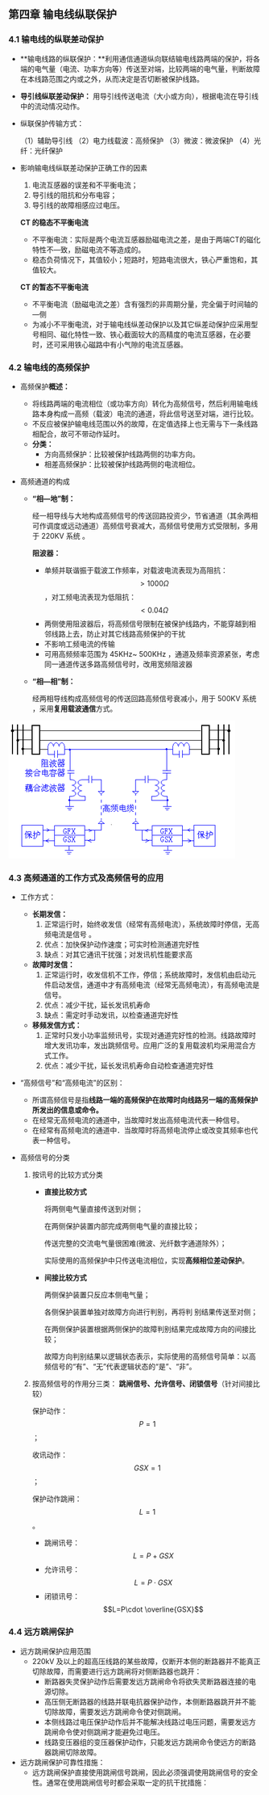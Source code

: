 ## 第四章 输电线纵联保护

### 4.1 输电线的纵联差动保护 

- **输电线路的纵联保护：**利用通信通道纵向联结输电线路两端的保护，将各端的电气量（电流、功率方向等）传送至对端，比较两端的电气量，判断故障在本线路范围之内或之外，从而决定是否切断被保护线路。

- **导引线纵联差动保护：**  用导引线传送电流（大小或方向），根据电流在导引线中的流动情况动作。

- 纵联保护传输方式：

  （1）辅助导引线 （2）电力线载波：高频保护 （3）微波：微波保护 （4）光纤：光纤保护

- 影响输电线纵联差动保护正确工作的因素

  1. 电流互感器的误差和不平衡电流；
  2. 导引线的阻抗和分布电容；
  3. 导引线的故障相感应过电压。

   **CT 的稳态不平衡电流**

  - 不平衡电流：实际是两个电流互感器励磁电流之差，是由于两端CT的磁化特性不—致，励磁电流不等造成的。
  - 稳态负荷情况下，其值较小；短路时，短路电流很大，铁心严重饱和，其值较大。

   **CT 的暂态不平衡电流**

  - 不平衡电流（励磁电流之差）含有强烈的非周期分量，完全偏于时间轴的—侧
  - 为减小不平衡电流，对于输电线纵差动保护以及其它纵差动保护应采用型号相同、磁化特性一致、铁心截面较大的高精度的电流互感器，在必要时，还可采用铁心磁路中有小气隙的电流互感器。

### 4.2 输电线的高频保护

- 高频保护**概述：**

  - 将线路两端的电流相位（或功率方向）转化为高频信号，然后利用输电线路本身构成一高频（载波）电流的通道，将此信号送至对端，进行比较。
  - 不反应被保护输电线范围以外的故障，在定值选择上也无需与下一条线路相配合，故可不带动作延时。
  - **分类：**
    - 方向高频保护：比较被保护线路两侧的功率方向。
    - 相差高频保护：比较被保护线路两侧的电流相位。

- 高频通道的构成

  - **“相—地”制：**

    经一相导线与大地构成高频信号的传送回路投资少，节省通道（其余两相可作调度或远动通道）高频信号衰减大，高频信号使用方式受限制，多用于 220KV 系统 。

    **阻波器：**

    - 单频并联谐振于载波工作频率，对载波电流表现为高阻抗： $$>1000\Omega$$ ，对工频电流表现为低阻抗： $$<0.04\Omega$$ 
    - 两侧使用阻波器后，将高频信号限制在被保护线路内，不能穿越到相邻线路上去，防止对其它线路高频保护的干扰
    - 不影响工频电流的传输
    - 可用高频频率范围为 45KHz~ 500KHz ，通道及频率资源紧张，考虑同一通道传送多路高频信号时，改用宽频阻波器

  - **“相—相”制：**

    经两相导线构成高频信号的传送回路高频信号衰减小，用于 500KV 系统 ，采用**复用载波通信**方式。

![图片18](继电保护背诵题单.assets/图片18.png)

### 4.3 高频通道的工作方式及高频信号的应用

- 工作方式：
  - **长期发信：**
    1. 正常运行时，始终收发信（经常有高频电流），系统故障时停信，无高频电流是信号 。
    2. 优点：加快保护动作速度；可实时检测通道完好性
    3. 缺点：对其它通讯干扰强；对发讯机性能要求高
  - **故障时发信：**
    1. 正常运行时，收发信机不工作，停信；系统故障时，发信机由启动元件启动发信，通道中才有高频电流（经常无高频电流），有高频电流是信号。
    2. 优点：减少干扰，延长发讯机寿命
    3. 缺点：需定时手动发讯，以检查通道完好性 
  - **移频发信方式：**
    1. 正常时只发小功率监频讯号，实现对通道完好性的检测。线路故障时增大发讯功率，发出跳频信号。应用广泛的复用载波机均采用混合方式工作。
    2. 优点：减少干扰，延长发讯机寿命自动检查通道完好性
- “高频信号”和“高频电流”的区别：
  - 所谓高频信号是指**线路一端的高频保护在故障时向线路另一端的高频保护所发出的信息或命令。**
  - 在经常无高频电流的通道中，当故障时发出高频电流代表一种信号。
  - 在经常有高频电流的通道中．当故障时将高频电流停止或改变其频率也代表一种信号。

- 高频信号的分类

  1. 按讯号的比较方式分类

     - **直接比较方式**

       将两侧电气量直接传送到对侧；

       在两侧保护装置内部完成两侧电气量的直接比较；

       传送完整的交流电气量很困难(微波、光纤数字通道除外）；

       实际使用的高频保护中只传送电流相位，实现**高频相位差动保护**。

     - **间接比较方式**

       两侧保护装置只反应本侧电气量；

       各侧保护装置单独对故障方向进行判别，再将判 别结果传送至对侧；

       在两侧保护装置根据两侧保护的故障判别结果完成故障方向的间接比较；

       故障方向判别结果以逻辑状态表示，实际使用的高频信号简单：以高频信号的“有”、“无”代表逻辑状态的“是”、“非”。

  2. 按高频信号的作用分三类： **跳闸信号、允许信号、闭锁信号**（针对间接比较）

     保护动作：$$P=1$$ ；

     收讯动作：$$GSX=1$$ ；

     保护动作跳闸：$$L=1$$ 。

     - 跳闸讯号：$$L=P+GSX$$ 
     - 允许讯号：$$L=P\cdot GSX$$ 
     - 闭锁讯号：$$L=P\cdot \overline{GSX}$$  

### 4.4 远方跳闸保护

- 远方跳闸保护应用范围
  - 220kV 及以上的超高压线路的某些故障，仅断开本侧的断路器并不能真正切除故障，而需要进行远方跳闸将对侧断路器也跳开：
    - 断路器失灵保护动作后需要发远方跳闸命令将欲失灵断路器连接的电源切除。
    - 高压侧无断路器的线路并联电抗器保护动作，本侧断路器跳开并不能切除故障，需要发远方跳闸命令使对侧跳闸。
    - 本侧线路过电压保护动作后并不能解决线路过电压问题，需要发远方跳闸命令使对侧跳闸才能避免过电压。
    - 线路变压器组的变压器保护动作，只能发远方跳闸命令使远方的断路器跳闸切除故障。
- 远方跳闸保护可靠性措施：
  - 远方跳闸保护直接使用跳闸信号跳闸，因此必须强调使用跳闸信号的安全性。通常在使用跳闸信号时都会采取一定的抗干扰措施：
